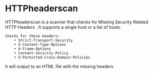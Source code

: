 # HTTPheaderscan


HTTPheaderscan is a scanner that checks for Missing Security Related HTTP Headers . It supports a single host or a list of hosts. 

	Checks for these headers:
		• Strict-Transport-Security
		• X-Content-Type-Options
		• X-Frame-Options
		• Content-Security-Policy
		• X-Permitted-Cross-Domain-Policies

It will output to an HTML file with the missing headers.
